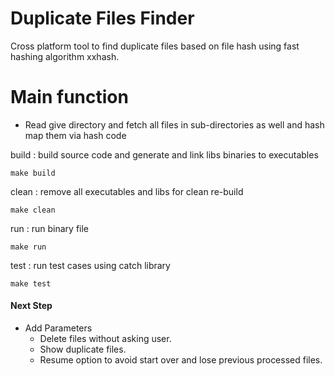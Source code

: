 # Duplicate Files Finder
Cross platform tool to find duplicate files based on file hash using fast hashing algorithm xxhash.

# Main function
- Read give directory and fetch all files in sub-directories as well and hash map them via hash code

build : build source code and generate and link libs binaries to executables 
```
make build
```

clean : remove all executables and libs for clean re-build 
```
make clean
```

run : run binary file 
```
make run
```

test : run test cases using catch library
```
make test
```

#### Next Step
- Add Parameters 
    - Delete files without asking user.
    - Show duplicate files.
    - Resume option to avoid start over and lose previous processed files.

